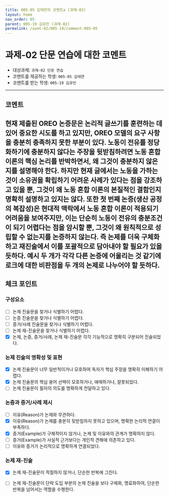 ```yaml
---
title: 005-05 김태연의 코멘트a (과제-02) 
layout: home
nav_order: 05
parent: 005-19 김유민 (과제-02)
permalink: /asmt-02/005-19/comment-005-05
---
```


# 과제-02 단문 연습에 대한 코멘트

- 대상과제: `과제-02 단문 연습`
- 코멘트를 제공하는 학생: `005-05 김태연` 
- 코멘트를 받는 학생: `005-19 김유민` 

---

## 코멘트

현재 제출된 OREO 논증문은 논리적 글쓰기를 훈련하는 데 있어 중요한 시도를 하고 있지만, OREO 모델의 요구 사항을 충분히 충족하지 못한 부분이 있다. 노동이 전유를 정당화하기에 충분하지 않다는 주장을 뒷받침하려면 노동 혼합 이론의 핵심 논리를 반박하면서, 왜 그것이 충분하지 않은지를 설명해야 한다. 하지만 현재 글에서는 노동을 가하는 것이 소유권을 확립하기 어려운 사례가 있다는 점을 강조하고 있을 뿐, 그것이 왜 노동 혼합 이론의 본질적인 결함인지 명확히 설명하고 있지는 않다. 또한 첫 번째 논증(생산 공정의 복잡성)은 현대적 맥락에서 노동 혼합 이론이 적용되기 어려움을 보여주지만, 이는 단순히 노동이 전유의 충분조건이 되기 어렵다는 점을 암시할 뿐, 그것이 왜 원칙적으로 성립할 수 없는지를 논증하지 않는다. 즉 논제를 더욱 구체화하고 재진술에서 이를 포괄적으로 담아내야 할 필요가 있을 듯하다. 예시 두 개가 각각 다른 논증에 어울리는 것 같기에 로크에 대한 비판점을 두 개의 논제로 나누어야 할 듯하다. 
---

## 체크 포인트

### **구성요소**
- [ ] 논제 진술문을 찾거나 식별하기 어렵다.
- [ ] 논증 진술문을 찾거나 식별하기 어렵다.
- [ ] 증거/사례 진술문을 찾거나 식별하기 어렵다.
- [ ] 논제 재-진술문을 찾거나 식별하기 어렵다.
- [x] 논제, 논증, 증거/사례, 논제 재-진술문 각각 기능적으로 명확히 구분되어 진술되었다.

### **논제 진술의 명확성 및 표현**  
- [x] 논제 진술문이 너무 일반적이거나 모호하여 독자가 핵심 주장을 명확히 이해하기 어렵다.  
- [x] 논제 진술문의 핵심 용어 선택이 모호하거나, 애매하거나, 잘못되었다.  
- [ ] 논제 진술문이 필자의 의도를 명확하게 전달하고 있다.  

### **논증과 증거/사례 제시**  
- [ ] 이유(Reason)가 논제와 무관하다.
- [x] 이유(Reason)가 논제를 충분히 뒷받침하지 못하고 있으며, 명확한 논리적 연결이 부족하다.  
- [x] 증거(Example)가 구체적이지 않거나, 논제 및 이유와의 관계가 명확하지 않다. 
- [ ] 증거(Example)가 사실적 근거보다는 개인적 견해에 의존하고 있다.  
- [ ] 이유와 증거가 논리적으로 명확하게 연결되었다.  

### **논제 재-진술**  
- [x] 논제 재-진술문이 적절하지 않거나, 단순한 반복에 그친다.   
- [ ] 논제 재-진술문이 단락 도입 부분의 논제 진술을 보다 구체화, 명료화하여, 단순한 반복을 넘어서는 역할을 수행한다.  

